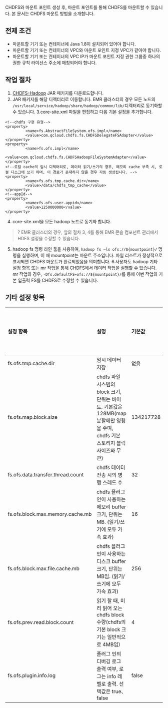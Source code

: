 
CHDFS와 마운트 포인트 생성 후, 마운트 포인트를 통해 CHDFS를 마운트할 수 있습니다. 본 문서는 CHDFS 마운트 방법을 소개합니다.  

## 전제 조건
- 마운트할 기기 또는 컨테이너에 Java 1.8이 설치되어 있어야 합니다. 
- 마운트할 기기 또는 컨테이너의 VPC와 마운트 포인트 지정 VPC가 같아야 합니다. 
- 마운트할 기기 또는 컨테이너의 VPC IP가 마운트 포인트 지정 권한 그룹중 하나의 권한 규칙 라이선스 주소에 매칭되어야 합니다. 

## 작업 절차
1. [CHDFS-Hadoop](https://github.com/tencentyun/chdfs-hadoop-plugin) JAR 패키지를 다운로드합니다. 
2. JAR 패키지를 해당 디렉터리로 이동합니다. EMR 클러스터의 경우 모든 노드의 `/usr/local/service/hadoop/share/hadoop/common/lib/`디렉터리로 동기화할 수 있습니다. 
3.core-site.xml 파일을 편집하고 다음 기본 설정을 추가합니다. 
```
<!--chdfs 구현 유형-->
<property>
		 <name>fs.AbstractFileSystem.ofs.impl</name>
		 <value>com.qcloud.chdfs.fs.CHDFSDelegateFSAdapter</value>
</property>
<property>
		 <name>fs.ofs.impl</name>
		 <value>com.qcloud.chdfs.fs.CHDFSHadoopFileSystemAdapter</value>
</property>
<!--로컬 cache의 임시 디렉터리로, 데이터 읽기/쓰기의 경우, 메모리 cache 부족 시, 로컬 디스크에 쓰기 하며, 이 경로가 존재하지 않을 경우 자동 생성됩니다. -->
<property>
		 <name>fs.ofs.tmp.cache.dir</name>
		 <value>/data/chdfs_tmp_cache</value>
</property>
<!--appId-->      
<property>
		 <name>fs.ofs.user.appid</name>
		 <value>1250000000</value>
</property>
```
4. core-site.xml을 모든 hadoop 노드로 동기화 합니다. 
>? EMR 클러스터의 경우, 앞의 절차 3, 4를 통해 EMR 콘솔 컴포넌트 관리에서 HDFS 설정을 수정할 수 있습니다. 
5. hadoop fs 명령 라인 툴을 사용하여, `hadoop fs –ls ofs://${mountpoint}/` 명령을 실행하며, 이 때 mountpoint는 마운트 주소입니다. 파일 리스트가 정상적으로 표시되면 CHDFS 마운트가 완료되었음을 의미합니다. 
6.사용자도 hadoop 기타 설정 항목 또는 mr 작업을 통해 CHDFS에서 데이터 작업을 실행할 수 있습니다.  mr 작업의 경우, `-Dfs.defaultFS=ofs://${mountpoint}/`를 통해 이번 작업의 기본 입출력 FS를 CHDFS로 수정할 수 있습니다. 

## 기타 설정 항목

|        설정 항목      |                             설명                             |  기본값   | 필수 입력 여부 |
| :------------------------------| :----------------------------------------------------| :-------| :------ |
|       fs.ofs.tmp.cache.dir        |   임시 데이터 저장    |    없음     |    예    |
|       fs.ofs.map.block.size       | chdfs 파일 시스템의 block 크기, 단위는 바이트. 기본값은 128MB(map 분할에만 영향을 주며, chdfs 기본 스토리지 블럭 사이즈와 무관) | 134217728 |    아니오    |
| fs.ofs.data.transfer.thread.count |               chdfs 데이터 전송 시의 병행 스레드 수                |    32     |    아니오    | 
| fs.ofs.block.max.memory.cache.mb  | chdfs 플러그 인이 사용하는 메모리 buffer 크기, 단위는 MB. (읽기/쓰기에 모두 가속 효과) |    16     |    아니오    |
|  fs.ofs.block.max.file.cache.mb   |  chdfs 플러그 인이 사용하는 디스크 buffer 크기, 단위는 MB임. (읽기/쓰기에 모두 가속 효과)  |    256    |    아니오    |
|   fs.ofs.prev.read.block.count    | 읽기 할 때, 미리 읽어 오는 chdfs block 수량(chdfs의 기본 block 크기는 일반적으로 4MB임）|     4     |    아니오    |
|      fs.ofs.plugin.info.log       |          플러그 인의 디버깅 로그 출력 여부, 로그는 info 레벨로 출력. 선택값은 true、false |   false   |    아니오    |


